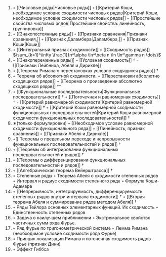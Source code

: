 1. ◦ [[Числовые ряды|Числовые ряды]]
   ◦ [[Критерий Коши, необходимое условие сходимости числовых рядов|Критерий Коши, необходимое условие сходимости числовых рядов]]
   ◦ [[Простейшие свойства числовых рядов|Простейшие свойства: линейность, группировка]]
2. ◦ [[Знакопостоянные ряды]]
   ◦ [[Признаки сравнения|Признаки сравнения,]]
   ◦ [[Признак Даламбера|Даламбера,]]
   ◦ [[Признак Коши|Коши]]
3. ◦ [[Интегральный признак сходимости]]
   ◦  [[Сходимость рядов]] $\sum_{k=1}^\infty \frac{1}{n^\alpha \ln^\beta n \ln \ln^\gamma n \dots}$  
4. ◦ [[Знакопеременные ряды]]
   ◦ [[Условная сходимость]] $\dagger$
   ◦ [[Признаки Лейбница, Абеля и Дирихле]]
5. ◦ [[Теорема Римана о перестановках условно сходящихся рядов]] $\dagger$
6. ◦ Теорема об абсолютной сходимости. 
   ◦ [[Перестановки абсолютно сходящихся рядов]] 
   ◦ [[Теорема о произведении абсолютно сходящихся рядов]] $\dagger \dagger$
7. ◦ [[Функциональные последовательности|Функциональные последовательности]] $\dagger$
   ◦ [[Поточечная и равномерная сходимость]] $\dagger$
   ◦ [[Критерий равномерной сходимости|Критерий равномерной сходимости]] $\dagger$
   ◦ [[Критерий Коши равномерной сходимости функциональных последовательностей|Критерий Коши равномерной сходимости функциональных последовательностей]] $\dagger$
8. ∗(только формулировки)
   ◦ [[Необходимое условие равномерной сходимости функционального ряда]]
   ◦ [[Линейность, признак сравнения]]
   ◦ [[Признаки Абеля и Дирихле]]
9. ◦[[ Теоремы о предельном переходе и непрерывности функциональных последовательностей и рядов]] $\dagger$
10. ◦ [[Теоремы об интегрировании функциональных последовательностей и рядов]] $\dagger$
11. ◦ [[Теоремы о дифференцировании функциональных последовательностей и рядов]] $\dagger$
12. ◦ [[Алгебраическая теорема Вейерштрасса]] $\dagger$
13. ◦ Степенные ряды
    ◦ Теорема Абеля о сходимости степенных рядов
    ◦ Интервал и радиус сходимости степенного ряда
    ◦ Формула Коши-Адамара
14. ◦ [[Непрерывность, интегрируемость, дифференцируемость степенных рядов внутри интервала сходимости]] $\dagger$
    ◦ [[Вторая теорема Абеля и суммирование рядов методом Абеля]] $\dagger$
15. ◦ Ряды Тейлора основных элементарных функций. Их сходимость
    ◦ Единственность степенных рядов 
16. ◦ Задача о наилучшем приближении
    ◦ Экстремальное свойство частичных сумм ряда Фурье. 
17. ◦ Ряд Фурье по тригонометрической системе
    ◦ Лемма Римана (необходимое условие сходимости ряда Фурье)
18. ◦ Принцип локализации Римана и поточечная сходимость рядов Фурье (признак Дини)
19. ◦ Эффект Гиббса